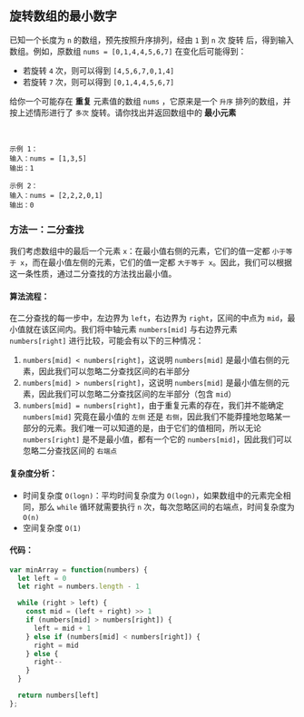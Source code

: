 ## 旋转数组的最小数字

已知一个长度为 `n` 的数组，预先按照升序排列，经由 `1` 到 `n` 次 旋转 后，得到输入数组。例如，原数组 `nums = [0,1,4,4,5,6,7]` 在变化后可能得到：
- 若旋转 `4` 次，则可以得到 `[4,5,6,7,0,1,4]`
- 若旋转 `7` 次，则可以得到 `[0,1,4,4,5,6,7]`

给你一个可能存在 **重复** 元素值的数组 `nums` ，它原来是一个 `升序` 排列的数组，并按上述情形进行了 `多次` 旋转。请你找出并返回数组中的 **最小元素**

 
```
示例 1：
输入：nums = [1,3,5]
输出：1

示例 2：
输入：nums = [2,2,2,0,1]
输出：0
```

### 方法一：二分查找
我们考虑数组中的最后一个元素 `x`：在最小值右侧的元素，它们的值一定都 `小于等于 x`，而在最小值左侧的元素，它们的值一定都 `大于等于 x`。因此，我们可以根据这一条性质，通过二分查找的方法找出最小值。

#### 算法流程：

在二分查找的每一步中，左边界为 `left`，右边界为 `right`，区间的中点为 `mid`，最小值就在该区间内。我们将中轴元素 `numbers[mid]` 与右边界元素 `numbers[right]` 进行比较，可能会有以下的三种情况：
1. `numbers[mid] < numbers[right]`，这说明 `numbers[mid]` 是最小值右侧的元素，因此我们可以忽略二分查找区间的右半部分
2. `numbers[mid] > numbers[right]`，这说明 `numbers[mid]` 是最小值左侧的元素，因此我们可以忽略二分查找区间的左半部分（包含 `mid`）
3. `numbers[mid] = numbers[right]`，由于重复元素的存在，我们并不能确定 `numbers[mid]` 究竟在最小值的 `左侧` 还是 `右侧`，因此我们不能莽撞地忽略某一部分的元素。我们唯一可以知道的是，由于它们的值相同，所以无论 `numbers[right]` 是不是最小值，都有一个它的 `numbers[mid]`，因此我们可以忽略二分查找区间的 `右端点`

#### 复杂度分析：
- 时间复杂度 `O(logn)`：平均时间复杂度为 `O(logn)`，如果数组中的元素完全相同，那么 `while` 循环就需要执行 `n` 次，每次忽略区间的右端点，时间复杂度为 `O(n)`
- 空间复杂度 `O(1)`

#### 代码：
```JavaScript
var minArray = function(numbers) {
  let left = 0
  let right = numbers.length - 1

  while (right > left) {
    const mid = (left + right) >> 1
    if (numbers[mid] > numbers[right]) {
      left = mid + 1
    } else if (numbers[mid] < numbers[right]) {
      right = mid
    } else {
      right--
    }
  }

  return numbers[left]
};
```